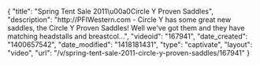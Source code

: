 {
    "title": "Spring Tent Sale 2011\u00a0Circle Y Proven Saddles",
    "description": "http:\/\/PFIWestern.com - Circle Y has some great new saddles, the Circle Y Proven Saddles! Well we've got them and they have matching headstalls and breastcol...",
    "videoid": "167941",
    "date_created": "1400657542",
    "date_modified": "1418181431",
    "type": "captivate",
    "layout": "video",
    "url": "\/v\/spring-tent-sale-2011-circle-y-proven-saddles\/167941"
}